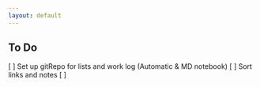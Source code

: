 ```yaml
---
layout: default
---
```


## To Do

[ ] Set up gitRepo for lists and work log (Automatic & MD notebook)
[ ] Sort links and notes
[ ]
